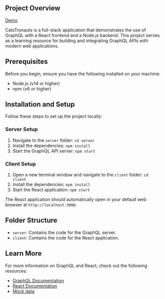 ## Project Overview

[Demo](https://catstronaut-blog.up.railway.app/)

CatsTronauts is a full-stack application that demonstrates the use of GraphQL with a React frontend and a Node.js backend. This project serves as a learning resource for building and integrating GraphQL APIs with modern web applications.

## Prerequisites

Before you begin, ensure you have the following installed on your machine:

- Node.js (v14 or higher)
- npm (v6 or higher)

## Installation and Setup

Follow these steps to set up the project locally:

### Server Setup

1. Navigate to the `server` folder: `cd server`
2. Install the dependencies: `npm install`
3. Start the GraphQL API server: `npm start`

### Client Setup

1. Open a new terminal window and navigate to the `client` folder: `cd client`
2. Install the dependencies: `npm install`
3. Start the React application: `npm start`

The React application should automatically open in your default web browser at `http://localhost:3000`.

## Folder Structure

- `server`: Contains the code for the GraphQL server.
- `client`: Contains the code for the React application.

## Learn More

For more information on GraphQL and React, check out the following resources:

- [GraphQL Documentation](https://graphql.org/learn/)
- [React Documentation](https://reactjs.org/docs/getting-started.html)
- [Mock data](https://odyssey-lift-off-rest-api.herokuapp.com/docs/)

